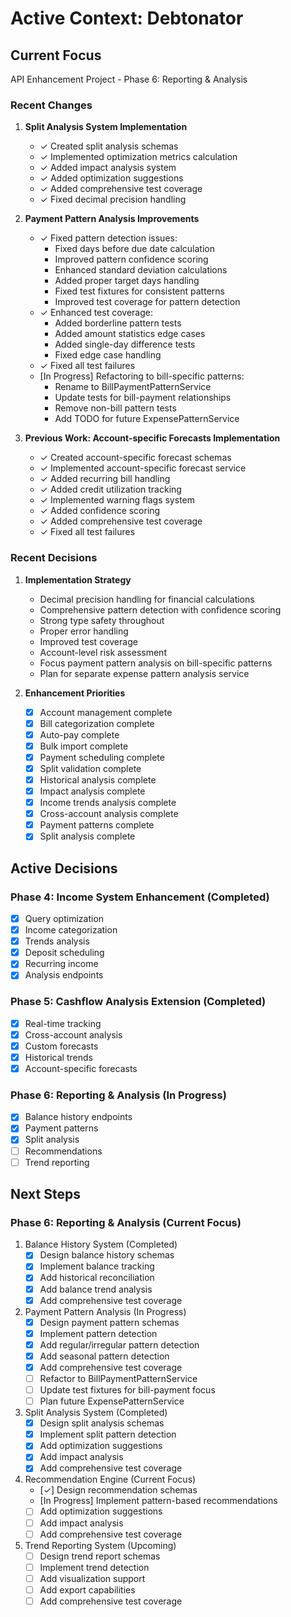 # Active Context: Debtonator

## Current Focus
API Enhancement Project - Phase 6: Reporting & Analysis

### Recent Changes
1. **Split Analysis System Implementation**
   - ✓ Created split analysis schemas
   - ✓ Implemented optimization metrics calculation
   - ✓ Added impact analysis system
   - ✓ Added optimization suggestions
   - ✓ Added comprehensive test coverage
   - ✓ Fixed decimal precision handling

2. **Payment Pattern Analysis Improvements**
   - ✓ Fixed pattern detection issues:
     * Fixed days before due date calculation
     * Improved pattern confidence scoring
     * Enhanced standard deviation calculations
     * Added proper target days handling
     * Fixed test fixtures for consistent patterns
     * Improved test coverage for pattern detection
   - ✓ Enhanced test coverage:
     * Added borderline pattern tests
     * Added amount statistics edge cases
     * Added single-day difference tests
     * Fixed edge case handling
   - ✓ Fixed all test failures
   - [In Progress] Refactoring to bill-specific patterns:
     * Rename to BillPaymentPatternService
     * Update tests for bill-payment relationships
     * Remove non-bill pattern tests
     * Add TODO for future ExpensePatternService

3. **Previous Work: Account-specific Forecasts Implementation**
   - ✓ Created account-specific forecast schemas
   - ✓ Implemented account-specific forecast service
   - ✓ Added recurring bill handling
   - ✓ Added credit utilization tracking
   - ✓ Implemented warning flags system
   - ✓ Added confidence scoring
   - ✓ Added comprehensive test coverage
   - ✓ Fixed all test failures

### Recent Decisions
1. **Implementation Strategy**
   - Decimal precision handling for financial calculations
   - Comprehensive pattern detection with confidence scoring
   - Strong type safety throughout
   - Proper error handling
   - Improved test coverage
   - Account-level risk assessment
   - Focus payment pattern analysis on bill-specific patterns
   - Plan for separate expense pattern analysis service

2. **Enhancement Priorities**
   - [x] Account management complete
   - [x] Bill categorization complete
   - [x] Auto-pay complete
   - [x] Bulk import complete
   - [x] Payment scheduling complete
   - [x] Split validation complete
   - [x] Historical analysis complete
   - [x] Impact analysis complete
   - [x] Income trends analysis complete
   - [x] Cross-account analysis complete
   - [x] Payment patterns complete
   - [x] Split analysis complete

## Active Decisions

### Phase 4: Income System Enhancement (Completed)
- [x] Query optimization
- [x] Income categorization
- [x] Trends analysis
- [x] Deposit scheduling
- [x] Recurring income
- [x] Analysis endpoints

### Phase 5: Cashflow Analysis Extension (Completed)
- [x] Real-time tracking
- [x] Cross-account analysis
- [x] Custom forecasts
- [x] Historical trends
- [x] Account-specific forecasts

### Phase 6: Reporting & Analysis (In Progress)
- [x] Balance history endpoints
- [x] Payment patterns
- [x] Split analysis
- [ ] Recommendations
- [ ] Trend reporting

## Next Steps

### Phase 6: Reporting & Analysis (Current Focus)
1. Balance History System (Completed)
   - [x] Design balance history schemas
   - [x] Implement balance tracking
   - [x] Add historical reconciliation
   - [x] Add balance trend analysis
   - [x] Add comprehensive test coverage

2. Payment Pattern Analysis (In Progress)
   - [x] Design payment pattern schemas
   - [x] Implement pattern detection
   - [x] Add regular/irregular pattern detection
   - [x] Add seasonal pattern detection
   - [x] Add comprehensive test coverage
   - [ ] Refactor to BillPaymentPatternService
   - [ ] Update test fixtures for bill-payment focus
   - [ ] Plan future ExpensePatternService

3. Split Analysis System (Completed)
   - [x] Design split analysis schemas
   - [x] Implement split pattern detection
   - [x] Add optimization suggestions
   - [x] Add impact analysis
   - [x] Add comprehensive test coverage

4. Recommendation Engine (Current Focus)
   - [✓] Design recommendation schemas
   - [In Progress] Implement pattern-based recommendations
   - [ ] Add optimization suggestions
   - [ ] Add impact analysis
   - [ ] Add comprehensive test coverage

5. Trend Reporting System (Upcoming)
   - [ ] Design trend report schemas
   - [ ] Implement trend detection
   - [ ] Add visualization support
   - [ ] Add export capabilities
   - [ ] Add comprehensive test coverage
